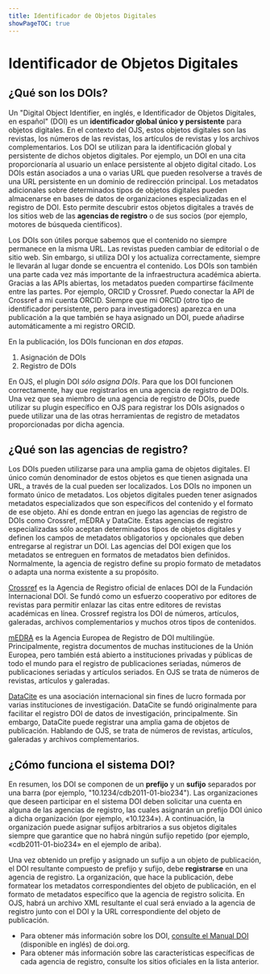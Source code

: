 ```yaml
--- 
title: Identificador de Objetos Digitales
showPageTOC: true
---
```


# Identificador de Objetos Digitales

## ¿Qué son los DOIs?

Un "Digital Object Identifier, en inglés, e Identificador de Objetos Digitales, en español" (DOI) es un **identificador global único y persistente** para objetos digitales. En el contexto del OJS, estos objetos digitales son las revistas, los números de las revistas, los artículos de revistas y los archivos complementarios. Los DOI se utilizan para la identificación global y persistente de dichos objetos digitales. Por ejemplo, un DOI en una cita proporcionaría al usuario un enlace persistente al objeto digital citado. Los DOIs están asociados a una o varias URL que pueden resolverse a través de una URL persistente en un dominio de redirección principal. Los metadatos adicionales sobre determinados tipos de objetos digitales pueden almacenarse en bases de datos de organizaciones especializadas en el registro de DOI. Esto permite descubrir estos objetos digitales a través de los sitios web de las **agencias de registro** o de sus socios (por ejemplo, motores de búsqueda científicos).

Los DOIs son útiles porque sabemos que el contenido no siempre permanece en la misma URL. Las revistas pueden cambiar de editorial o de sitio web. Sin embargo, si utiliza DOI y los actualiza correctamente, siempre le llevarán al lugar donde se encuentra el contenido. Los DOIs son también una parte cada vez más importante de la infraestructura académica abierta. Gracias a las APIs abiertas, los metadatos pueden compartirse fácilmente entre las partes. Por ejemplo, ORCID y Crossref. Puedo conectar la API de Crossref a mi cuenta ORCID. Siempre que mi ORCID (otro tipo de identificador persistente, pero para investigadores) aparezca en una publicación a la que también se haya asignado un DOI, puede añadirse automáticamente a mi registro ORCID.

En la publicación, los DOIs funcionan en _dos etapas_.

   1. Asignación de DOIs
   2. Registro de DOIs

En OJS, el plugin DOI _sólo asigna DOIs_. Para que los DOI funcionen correctamente, hay que registrarlos en una agencia de registro de DOIs. Una vez que sea miembro de una agencia de registro de DOIs, puede utilizar su plugin específico en OJS para registrar los DOIs asignados o puede utilizar una de las otras herramientas de registro de metadatos proporcionadas por dicha agencia.

## ¿Qué son las agencias de registro?

Los DOIs pueden utilizarse para una amplia gama de objetos digitales. El único común denominador de estos objetos es que tienen asignada una URL, a través de la cual pueden ser localizados. Los DOIs no imponen un formato único de metadatos. Los objetos digitales pueden tener asignados metadatos especializados que son específicos del contenido y el formato de ese objeto. Ahí es donde entran en juego las agencias de registro de DOIs como Crossref, mEDRA y DataCite. Estas agencias de registro especializadas sólo aceptan determinados tipos de objetos digitales y definen los campos de metadatos obligatorios y opcionales que deben entregarse al registrar un DOI. Las agencias del DOI exigen que los metadatos se entreguen en formatos de metadatos bien definidos. Normalmente, la agencia de registro define su propio formato de metadatos o adapta una norma existente a su propósito.

[Crossref](https://www.crossref.org/) es la Agencia de Registro oficial de enlaces DOI de la Fundación Internacional DOI. Se fundó como un esfuerzo cooperativo por editores de revistas para permitir enlazar las citas entre editores de revistas académicas en línea. Crossref registra los DOI de números, artículos, galeradas, archivos complementarios y muchos otros tipos de contenidos.

[mEDRA](https://www.medra.org/) es la Agencia Europea de Registro de DOI multilingüe. Principalmente, registra documentos de muchas instituciones de la Unión Europea, pero también está abierto a instituciones privadas y públicas de todo el mundo para el registro de publicaciones seriadas, números de publicaciones seriadas y artículos seriados. En OJS se trata de números de revistas, artículos y galeradas.

[DataCite](https://www.datacite.org/) es una asociación internacional sin fines de lucro formada por varias instituciones de investigación. DataCite se fundó originalmente para facilitar el registro DOI de datos de investigación, principalmente. Sin embargo, DataCite puede registrar una amplia gama de objetos de publicación. Hablando de OJS, se trata de números de revistas, artículos, galeradas y archivos complementarios.

## ¿Cómo funciona el sistema DOI?

En resumen, los DOI se componen de un **prefijo** y un **sufijo** separados por una barra (por ejemplo, "10.1234/cdb2011-01-bio234"). Las organizaciones que deseen participar en el sistema DOI deben solicitar una cuenta en alguna de las agencias de registro, las cuales asignarán un prefijo DOI único a dicha organización (por ejemplo, «10.1234»). A continuación, la organización puede asignar sufijos arbitrarios a sus objetos digitales siempre que garantice que no habrá ningún sufijo repetido (por ejemplo, «cdb2011-01-bio234» en el ejemplo de ariba).

Una vez obtenido un prefijo y asignado un sufijo a un objeto de publicación, el DOI resultante compuesto de prefijo y sufijo, debe **registrarse** en una agencia de registro. La organización, que hace la publicación, debe formatear los metadatos correspondientes del objeto de publicación, en el formato de metadatos específico que la agencia de registro solicita. En OJS, habrá un archivo XML resultante el cual será enviado a la agencia de registro junto con el DOI y la URL correspondiente del objeto de publicación.

- Para obtener más información sobre los DOI, [consulte el Manual DOI](https://www.doi.org/hb.html) (disponible en inglés) de doi.org.
- Para obtener más información sobre las características específicas de cada agencia de registro, consulte los sitios oficiales en la lista anterior. 

